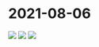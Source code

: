 # 2021-08-06

<page-tags text="发布于：2021-08-06"></page-tags>


<image-container>
  <img preview="0" src="http://wangleant.com/turtle-source/IMG_20210806_085315_BURST001_COVER.jpg"/>
</image-container>
<image-container>
  <img preview="0" src="http://wangleant.com/turtle-source/IMG_20210806_085315_BURST002.jpg"/>
</image-container>
<image-container>
  <img preview="0" src="http://wangleant.com/turtle-source/IMG_20210806_133433.jpg"/>
</image-container>
<video-container>
  <source src="http://wangleant.com/turtle-source/VID_20210806_073937.mp4"/>
</video-container>